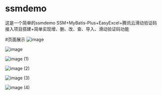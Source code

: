 # ssmdemo
这是一个简单的ssmdemo
SSM+MyBatis-Plus+EasyExcel+腾讯云滑动验证码接入项目搭建+简单实现增、删、改、查、导入、滑动验证码功能

#页面展示
![image](https://user-images.githubusercontent.com/56021611/159210034-9074fdf4-e964-4fbb-959e-ead963ddeb7f.png)

![image](https://user-images.githubusercontent.com/56021611/158333184-f5fd7ec7-e9bb-46f7-8af4-4f65dc3ed014.png)

![image (1)](https://user-images.githubusercontent.com/56021611/159210063-c94f6499-783e-41d8-bb3a-e770e7c3d505.png)

![image (2)](https://user-images.githubusercontent.com/56021611/159210168-223f0a20-ca11-4414-afc6-4949eedbbd54.png)

![image (3)](https://user-images.githubusercontent.com/56021611/159210188-c74ac122-4a18-41eb-bf55-c74fe1ea8154.png)

![image (4)](https://user-images.githubusercontent.com/56021611/159210196-58af7552-f34a-4a98-ac0b-5dcda1e82820.png)
